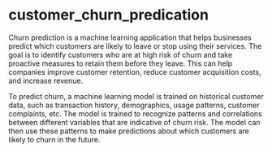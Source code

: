 # customer_churn_predication
Churn prediction is a machine learning application that helps businesses predict which customers are likely to leave or stop using their services. The goal is to identify customers who are at high risk of churn and take proactive measures to retain them before they leave. This can help companies improve customer retention, reduce customer acquisition costs, and increase revenue.

To predict churn, a machine learning model is trained on historical customer data, such as transaction history, demographics, usage patterns, customer complaints, etc. The model is trained to recognize patterns and correlations between different variables that are indicative of churn risk. The model can then use these patterns to make predictions about which customers are likely to churn in the future.
